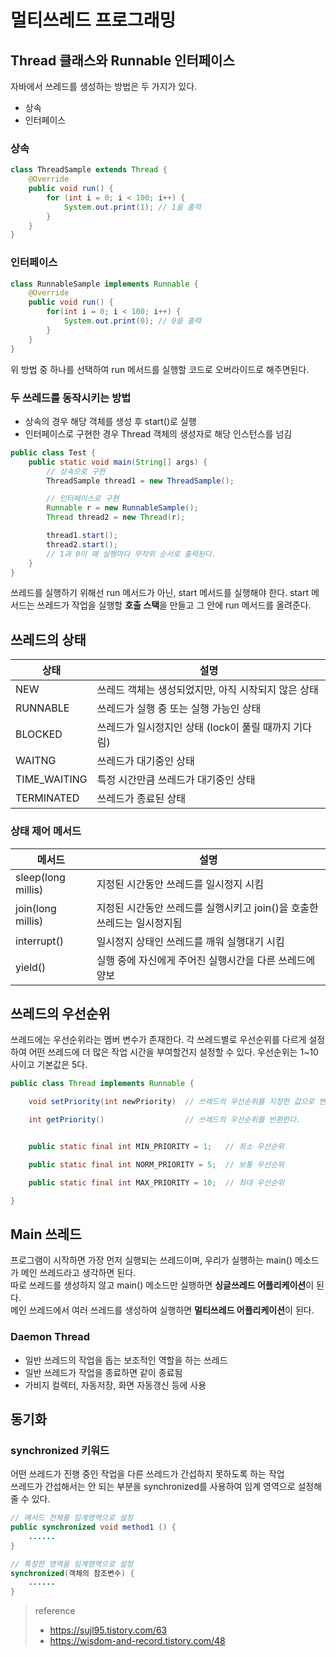 # 멀티쓰레드 프로그래밍

## Thread 클래스와 Runnable 인터페이스

자바에서 쓰레드를 생성하는 방법은 두 가지가 있다.

- 상속
- 인터페이스

### 상속

```java
class ThreadSample extends Thread {
    @Override
    public void run() {
        for (int i = 0; i < 100; i++) {
            System.out.print(1); // 1을 출력
        }
    }
}
```

### 인터페이스

```java
class RunnableSample implements Runnable {
    @Override
    public void run() {
        for(int i = 0; i < 100; i++) {
            System.out.print(0); // 0을 출력
        }
    }
}
```

위 방법 중 하나를 선택하여 run 메서드를 실행할 코드로 오버라이드로 해주면된다.

### 두 쓰레드를 동작시키는 방법

- 상속의 경우 해당 객체를 생성 후 start()로 실행
- 인터페이스로 구현한 경우 Thread 객체의 생성자로 해당 인스턴스를 넘김

```java
public class Test {
    public static void main(String[] args) {
        // 상속으로 구현
        ThreadSample thread1 = new ThreadSample();

        // 인터페이스로 구현
        Runnable r = new RunnableSample();
        Thread thread2 = new Thread(r);

        thread1.start();
        thread2.start();
        // 1과 0이 매 실행마다 무작위 순서로 출력된다.
    }
}
```

쓰레드를 실행하기 위해선 run 메서드가 아닌, start 메서드를 실행해야 한다. start 메서드는 쓰레드가 작업을 실행할 **호출 스택**을 만들고 그 안에 run 메서드를 올려준다.

## 쓰레드의 상태

| 상태         | 설명                                                 |
| ------------ | ---------------------------------------------------- |
| NEW          | 쓰레드 객체는 생성되었지만, 아직 시작되지 않은 상태  |
| RUNNABLE     | 쓰레드가 실행 중 또는 실행 가능인 상태               |
| BLOCKED      | 쓰레드가 일시정지인 상태 (lock이 풀릴 때까지 기다림) |
| WAITNG       | 쓰레드가 대기중인 상태                               |
| TIME_WAITING | 특정 시간만큼 쓰레드가 대기중인 상태                 |
| TERMINATED   | 쓰레드가 종료된 상태                                 |

### 상태 제어 메서드

| 메서드             | 설명                                                                    |
| ------------------ | ----------------------------------------------------------------------- |
| sleep(long millis) | 지정된 시간동안 쓰레드를 일시정지 시킴                                  |
| join(long millis)  | 지정된 시간동안 쓰레드를 실행시키고 join()을 호출한 쓰레드는 일시정지됨 |
| interrupt()        | 일시정지 상태인 쓰레드를 깨워 실행대기 시킴                             |
| yield()            | 실행 중에 자신에게 주어진 실행시간을 다른 쓰레드에 양보                 |

## 쓰레드의 우선순위

쓰레드에는 우선순위라는 멤버 변수가 존재한다. 각 쓰레드별로 우선순위를 다르게 설정하여 어떤 쓰레드에 더 많은 작업 시간을 부여할건지 설정할 수 있다. 우선순위는 1~10 사이고 기본값은 5다.

```java
public class Thread implements Runnable {

    void setPriority(int newPriority)  // 쓰레드의 우선순위를 지정한 값으로 변경한다.

    int getPriority()                  // 쓰레드의 우선순위를 반환한다.


    public static final int MIN_PRIORITY = 1;   // 최소 우선순위

    public static final int NORM_PRIORITY = 5;  // 보통 우선순위

    public static final int MAX_PRIORITY = 10;  // 최대 우선순위

}
```

## Main 쓰레드

프로그램이 시작하면 가장 먼저 실행되는 쓰레드이며, 우리가 실행하는 main() 메소드가 메인 쓰레드라고 생각하면 된다.  
따로 쓰레드를 생성하지 않고 main() 메소드만 실행하면 **싱글쓰레드 어플리케이션**이 된다.  
메인 쓰레드에서 여러 쓰레드를 생성하여 실행하면 **멀티쓰레드 어플리케이션**이 된다.

### Daemon Thread

- 일반 쓰레드의 작업을 돕는 보조적인 역할을 하는 쓰레드
- 일반 쓰레드가 작업을 종료하면 같이 종료됨
- 가비지 컬렉터, 자동저장, 화면 자동갱신 등에 사용

## 동기화

### synchronized 키워드

어떤 쓰레드가 진행 중인 작업을 다른 쓰레드가 간섭하지 못하도록 하는 작업  
쓰레드가 간섭해서는 안 되는 부분을 synchronized를 사용하여 임계 영역으로 설정해 줄 수 있다.

```java
// 메서드 전체를 임계영역으로 설정
public synchronized void method1 () {
    ......
}

// 특정한 영역을 임계영역으로 설정
synchronized(객체의 참조변수) {
    ......
}
```

> reference
>
> - https://sujl95.tistory.com/63
> - https://wisdom-and-record.tistory.com/48
